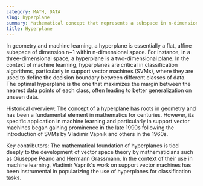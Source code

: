 ```yaml
---
category: MATH, DATA
slug: hyperplane
summary: Mathematical concept that represents a subspace in n-dimensional space, with one dimension less than the space itself, used extensively to separate data points in various dimensions.
title: Hyperplane
---
```


In geometry and machine learning, a hyperplane is essentially a flat, affine subspace of dimension n−1 within n-dimensional space. For instance, in a three-dimensional space, a hyperplane is a two-dimensional plane. In the context of machine learning, hyperplanes are critical in classification algorithms, particularly in support vector machines (SVMs), where they are used to define the decision boundary between different classes of data. The optimal hyperplane is the one that maximizes the margin between the nearest data points of each class, often leading to better generalization on unseen data.

Historical overview:
The concept of a hyperplane has roots in geometry and has been a fundamental element in mathematics for centuries. However, its specific application in machine learning and particularly in support vector machines began gaining prominence in the late 1990s following the introduction of SVMs by Vladimir Vapnik and others in the 1960s.

Key contributors:
The mathematical foundation of hyperplanes is tied deeply to the development of vector space theory by mathematicians such as Giuseppe Peano and Hermann Grassmann. In the context of their use in machine learning, Vladimir Vapnik's work on support vector machines has been instrumental in popularizing the use of hyperplanes for classification tasks.